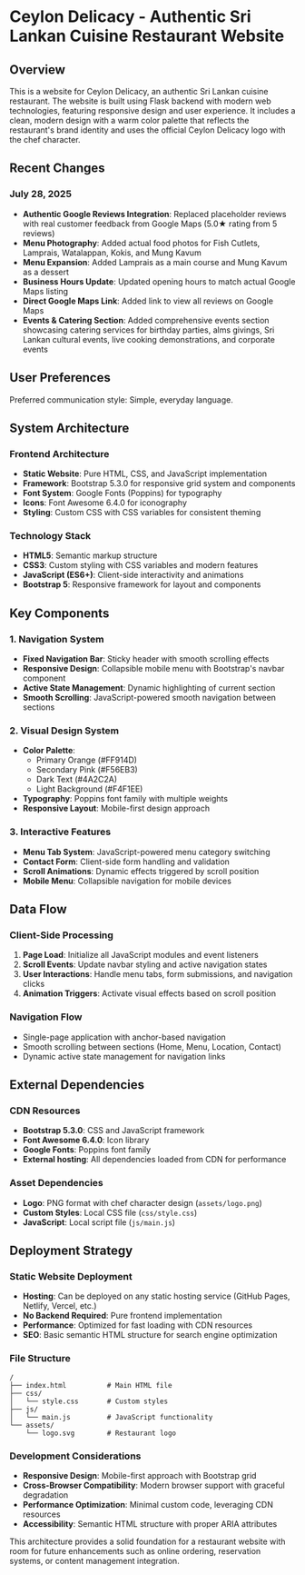 # Ceylon Delicacy - Authentic Sri Lankan Cuisine Restaurant Website

## Overview

This is a website for Ceylon Delicacy, an authentic Sri Lankan cuisine restaurant. The website is built using Flask backend with modern web technologies, featuring responsive design and user experience. It includes a clean, modern design with a warm color palette that reflects the restaurant's brand identity and uses the official Ceylon Delicacy logo with the chef character.

## Recent Changes

### July 28, 2025
- **Authentic Google Reviews Integration**: Replaced placeholder reviews with real customer feedback from Google Maps (5.0★ rating from 5 reviews)
- **Menu Photography**: Added actual food photos for Fish Cutlets, Lamprais, Watalappan, Kokis, and Mung Kavum
- **Menu Expansion**: Added Lamprais as a main course and Mung Kavum as a dessert
- **Business Hours Update**: Updated opening hours to match actual Google Maps listing
- **Direct Google Maps Link**: Added link to view all reviews on Google Maps
- **Events & Catering Section**: Added comprehensive events section showcasing catering services for birthday parties, alms givings, Sri Lankan cultural events, live cooking demonstrations, and corporate events

## User Preferences

Preferred communication style: Simple, everyday language.

## System Architecture

### Frontend Architecture
- **Static Website**: Pure HTML, CSS, and JavaScript implementation
- **Framework**: Bootstrap 5.3.0 for responsive grid system and components
- **Font System**: Google Fonts (Poppins) for typography
- **Icons**: Font Awesome 6.4.0 for iconography
- **Styling**: Custom CSS with CSS variables for consistent theming

### Technology Stack
- **HTML5**: Semantic markup structure
- **CSS3**: Custom styling with CSS variables and modern features
- **JavaScript (ES6+)**: Client-side interactivity and animations
- **Bootstrap 5**: Responsive framework for layout and components

## Key Components

### 1. Navigation System
- **Fixed Navigation Bar**: Sticky header with smooth scrolling effects
- **Responsive Design**: Collapsible mobile menu with Bootstrap's navbar component
- **Active State Management**: Dynamic highlighting of current section
- **Smooth Scrolling**: JavaScript-powered smooth navigation between sections

### 2. Visual Design System
- **Color Palette**: 
  - Primary Orange (#FF914D)
  - Secondary Pink (#F56EB3)
  - Dark Text (#4A2C2A)
  - Light Background (#F4F1EE)
- **Typography**: Poppins font family with multiple weights
- **Responsive Layout**: Mobile-first design approach

### 3. Interactive Features
- **Menu Tab System**: JavaScript-powered menu category switching
- **Contact Form**: Client-side form handling and validation
- **Scroll Animations**: Dynamic effects triggered by scroll position
- **Mobile Menu**: Collapsible navigation for mobile devices

## Data Flow

### Client-Side Processing
1. **Page Load**: Initialize all JavaScript modules and event listeners
2. **Scroll Events**: Update navbar styling and active navigation states
3. **User Interactions**: Handle menu tabs, form submissions, and navigation clicks
4. **Animation Triggers**: Activate visual effects based on scroll position

### Navigation Flow
- Single-page application with anchor-based navigation
- Smooth scrolling between sections (Home, Menu, Location, Contact)
- Dynamic active state management for navigation links

## External Dependencies

### CDN Resources
- **Bootstrap 5.3.0**: CSS and JavaScript framework
- **Font Awesome 6.4.0**: Icon library
- **Google Fonts**: Poppins font family
- **External hosting**: All dependencies loaded from CDN for performance

### Asset Dependencies
- **Logo**: PNG format with chef character design (`assets/logo.png`)
- **Custom Styles**: Local CSS file (`css/style.css`)
- **JavaScript**: Local script file (`js/main.js`)

## Deployment Strategy

### Static Website Deployment
- **Hosting**: Can be deployed on any static hosting service (GitHub Pages, Netlify, Vercel, etc.)
- **No Backend Required**: Pure frontend implementation
- **Performance**: Optimized for fast loading with CDN resources
- **SEO**: Basic semantic HTML structure for search engine optimization

### File Structure
```
/
├── index.html          # Main HTML file
├── css/
│   └── style.css       # Custom styles
├── js/
│   └── main.js         # JavaScript functionality
└── assets/
    └── logo.svg        # Restaurant logo
```

### Development Considerations
- **Responsive Design**: Mobile-first approach with Bootstrap grid
- **Cross-Browser Compatibility**: Modern browser support with graceful degradation
- **Performance Optimization**: Minimal custom code, leveraging CDN resources
- **Accessibility**: Semantic HTML structure with proper ARIA attributes

This architecture provides a solid foundation for a restaurant website with room for future enhancements such as online ordering, reservation systems, or content management integration.